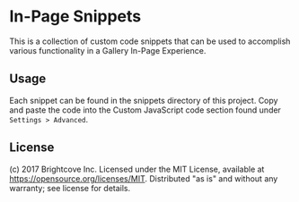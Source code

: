 # In-Page Snippets

This is a collection of custom code snippets that can be used to accomplish various functionality in a Gallery In-Page Experience.

## Usage

Each snippet can be found in the snippets directory of this project. Copy and
paste the code into the Custom JavaScript code section found under
`Settings > Advanced`.

## License

(c)  2017 Brightcove Inc.  Licensed under the MIT License, available at https://opensource.org/licenses/MIT.  Distributed "as is" and without any warranty; see license for details.
